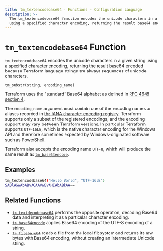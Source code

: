 ```yaml
---
title: tm_textencodebase64 - Functions - Configuration Language
description: >-
  The tm_textencodebase64 function encodes the unicode characters in a given string
  using a specified character encoding, returning the result base64 encoded.
---
```


# `tm_textencodebase64` Function

`tm_textencodebase64` encodes the unicode characters in a given string using a
specified character encoding, returning the result base64 encoded because
Terraform language strings are always sequences of unicode characters.

```hcl
tm_substr(string, encoding_name)
```

Terraform uses the "standard" Base64 alphabet as defined in
[RFC 4648 section 4](https://tools.ietf.org/html/rfc4648#section-4).

The `encoding_name` argument must contain one of the encoding names or aliases
recorded in
[the IANA character encoding registry](https://www.iana.org/assignments/character-sets/character-sets.xhtml).
Terraform supports only a subset of the registered encodings, and the encoding
support may vary between Terraform versions. In particular Terraform supports
`UTF-16LE`, which is the native character encoding for the Windows API and
therefore sometimes expected by Windows-originated software such as PowerShell.

Terraform also accepts the encoding name `UTF-8`, which will produce the same
result as [`tm_base64encode`](./tm_base64encode.md).

## Examples

```sh
tm_textencodebase64("Hello World", "UTF-16LE")
SABlAGwAbABvACAAVwBvAHIAbABkAA==
```

## Related Functions

* [`tm_textdecodebase64`](./tm_textdecodebase64.md) performs the opposite operation,
  decoding Base64 data and interpreting it as a particular character encoding.
* [`tm_base64encode`](./tm_base64encode.md) applies Base64 encoding of the UTF-8
  encoding of a string.
* [`tm_filebase64`](./tm_filebase64.md) reads a file from the local filesystem
  and returns its raw bytes with Base64 encoding, without creating an
  intermediate Unicode string.
